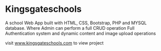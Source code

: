 # Kingsgateschools

A school Web App built with HTML, CSS, Bootstrap, PHP and MYSQL database.
Where Admin can perform a full CRUD operation
Full Authentication system and dynamic content and image upload operations

visit www.kingsgateschools.com to view project

